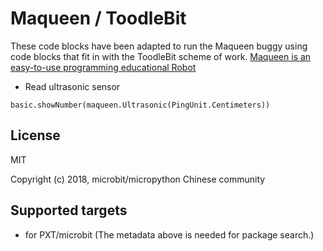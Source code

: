  
# Maqueen / ToodleBit
These code blocks have been adapted to run the Maqueen buggy using code blocks that fit in with the ToodleBit scheme of work.
[Maqueen is an easy-to-use programming educational Robot](https://www.dfrobot.com.cn/goods-1802.html)


* Read ultrasonic sensor

```blocks
basic.showNumber(maqueen.Ultrasonic(PingUnit.Centimeters))
```


## License

MIT

Copyright (c) 2018, microbit/micropython Chinese community  


## Supported targets

* for PXT/microbit
(The metadata above is needed for package search.)
